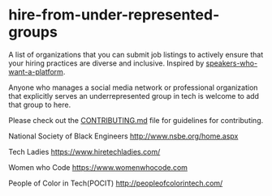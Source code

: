 # hire-from-under-represented-groups
A list of organizations that you can submit job listings to actively ensure that your hiring practices are diverse and inclusive. Inspired by [speakers-who-want-a-platform](https://github.com/iheanyi/speakers-who-want-a-platform).

Anyone who manages a social media network or professional organization that explicitly serves an underrepresented group in tech is welcome to add that group to here.

Please check out the [CONTRIBUTING.md](https://github.com/vaidehijoshi/hire-from-under-represented-groups/blob/master/CONTRIBUTING.md) file for guidelines for contributing.


National Society of Black Engineers
http://www.nsbe.org/home.aspx

Tech Ladies
https://www.hiretechladies.com/

Women who Code
https://www.womenwhocode.com

People of Color in Tech(POCIT)
http://peopleofcolorintech.com/

